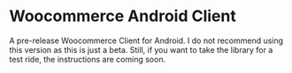 # Woocommerce Android Client 

A pre-release Woocommerce Client for Android. I do not recommend using this version as this is just a beta. 
Still, if you want to take the library for a test ride, the instructions are coming soon.

